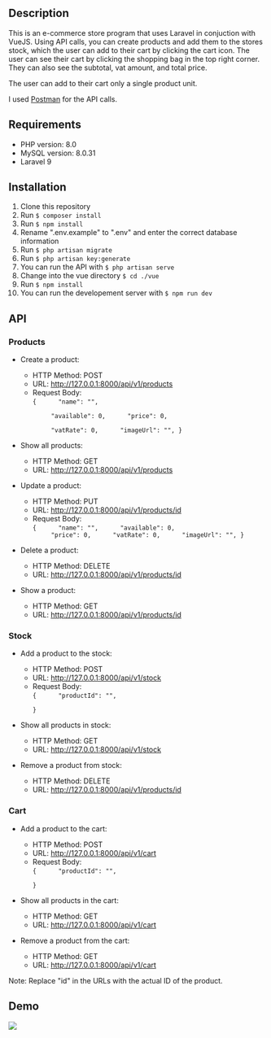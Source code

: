 ## Description
This is an e-commerce store program that uses Laravel in conjuction with VueJS. Using API calls, you can create products and add them to the stores stock, which the user can add to their cart by clicking the cart icon. The user can see their cart by clicking the shopping bag in the top right corner. They can also see the subtotal, vat amount, and total price. 

The user can add to their cart only a single product unit.

I used <a href="https://www.postman.com/">Postman</a> for the API calls.

## Requirements
* PHP version: 8.0
* MySQL version: 8.0.31
* Laravel 9

## Installation
1. Clone this repository
2. Run <code>$ composer install</code>
3. Run <code>$ npm install</code>
4. Rename ".env.example" to ".env" and enter the correct database information
5. Run <code>$ php artisan migrate </code>
6. Run <code>$ php artisan key:generate </code>
7. You can run the API with <code>$ php artisan serve </code>
8. Change into the vue directory <code>$ cd ./vue </code>
9. Run <code>$ npm install </code>
10. You can run the developement server with <code>$ npm run dev </code>

## API
### Products
* Create a product:

    * HTTP Method: POST
    * URL: http://127.0.0.1:8000/api/v1/products
    * Request Body: <br>
  <code>{
            &nbsp;&nbsp;&nbsp;&nbsp; "name": "",    
            &nbsp;&nbsp;&nbsp;&nbsp; "available": 0,
            &nbsp;&nbsp;&nbsp;&nbsp; "price": 0,    
            &nbsp;&nbsp;&nbsp;&nbsp; "vatRate": 0, 
            &nbsp;&nbsp;&nbsp;&nbsp; "imageUrl": "", 
        }</code>
    
* Show all products:

    * HTTP Method: GET
    * URL: http://127.0.0.1:8000/api/v1/products
    
* Update a product:

    * HTTP Method: PUT
    * URL: http://127.0.0.1:8000/api/v1/products/id
    * Request Body: <br>
  <code>{
            &nbsp;&nbsp;&nbsp;&nbsp; "name": "",
            &nbsp;&nbsp;&nbsp;&nbsp; "available": 0,
            &nbsp;&nbsp;&nbsp;&nbsp; "price": 0,
            &nbsp;&nbsp;&nbsp;&nbsp; "vatRate": 0,
            &nbsp;&nbsp;&nbsp;&nbsp; "imageUrl": "", 
        }</code>
        
* Delete a product:

    * HTTP Method: DELETE
    * URL: http://127.0.0.1:8000/api/v1/products/id
    
* Show a product:

    * HTTP Method: GET
    * URL: http://127.0.0.1:8000/api/v1/products/id
    
### Stock
* Add a product to the stock:

    * HTTP Method: POST
    * URL: http://127.0.0.1:8000/api/v1/stock
    * Request Body: <br>
  <code>{
            &nbsp;&nbsp;&nbsp;&nbsp; "productId": "",    
        }</code>
        
* Show all products in stock:

    * HTTP Method: GET
    * URL: http://127.0.0.1:8000/api/v1/stock

* Remove a product from stock:

    * HTTP Method: DELETE
    * URL: http://127.0.0.1:8000/api/v1/products/id

### Cart
* Add a product to the cart:

    * HTTP Method: POST
    * URL: http://127.0.0.1:8000/api/v1/cart
    * Request Body: <br>
  <code>{
            &nbsp;&nbsp;&nbsp;&nbsp; "productId": "",    
        }</code>
      
* Show all products in the cart:

    * HTTP Method: GET
    * URL: http://127.0.0.1:8000/api/v1/cart

* Remove a product from the cart:

    * HTTP Method: GET
    * URL: http://127.0.0.1:8000/api/v1/cart

Note: Replace "id" in the URLs with the actual ID of the product.

## Demo
![](https://github.com/ricardsupenieks/Arkbauer/blob/main/demo.gif)
